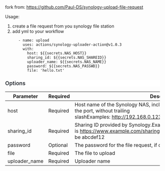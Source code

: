 fork from: https://github.com/Paul-DS/synology-upload-file-request

Usage:
1. create a file request from you synology file station
2. add yml to your workflow
```
      - name: upload
        uses: actions/synology-uploader-action@v1.0.3
        with: 
          host: ${{secrets.NAS_HOST}}
          sharing_id: ${{secrets.NAS_SHAREID}}
          uploader_name: ${{secrets.NAS_NAME}}
          password: ${{secrets.NAS_PASSWD}}
          file: 'hello.txt'
```

<h3 dir="auto" style="box-sizing: border-box; margin-top: 24px; margin-bottom: 16px; font-size: 1.25em; font-weight: 600; line-height: 1.25; color: rgb(36, 41, 47); font-family: -apple-system, &quot;system-ui&quot;, &quot;Segoe UI&quot;, Helvetica, Arial, sans-serif, &quot;Apple Color Emoji&quot;, &quot;Segoe UI Emoji&quot;; font-style: normal; font-variant-ligatures: normal; font-variant-caps: normal; letter-spacing: normal; orphans: 2; text-align: start; text-indent: 0px; text-transform: none; white-space: normal; widows: 2; word-spacing: 0px; -webkit-text-stroke-width: 0px; background-color: rgb(255, 255, 255); text-decoration-thickness: initial; text-decoration-style: initial; text-decoration-color: initial;">Options</h3>

Parameter | Required | Description
-- | -- | --
host | Required | Host name of the Synology NAS, including the protocol (HTTP/HTTPS) and the port, without trailing slashExamples: http://192.168.0.123:5000, https://www.example.com:1234
sharing_id | Required | Sharing ID provided by Synology.Example: if the URL provided is https://www.example.com/sharing/abcdef12, the Sharing ID would be abcdef12
password | Optional | The password for the file request, if defined
file | Required | The file to upload
uploader_name | Required | Uploader name

